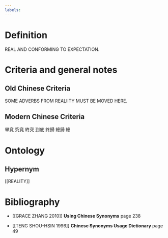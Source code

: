 ```yaml
---
labels: 
---
```


# Definition
REAL AND CONFORMING TO EXPECTATION.
# Criteria and general notes
## Old Chinese Criteria
SOME ADVERBS FROM REALIITY MUST BE MOVED HERE.
## Modern Chinese Criteria
畢竟
究竟
終究
到底
終歸
總歸
總
# Ontology

## Hypernym
[[REALITY]]
# Bibliography
- [[GRACE ZHANG 2010]]
**Using Chinese Synonyms** page 238

- [[TENG SHOU-HSIN 1996]]
**Chinese Synonyms Usage Dictionary** page 49
